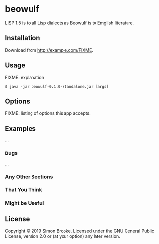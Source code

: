 # beowulf

LISP 1.5 is to all Lisp dialects as Beowulf is to Emglish literature.

## Installation

Download from http://example.com/FIXME.

## Usage

FIXME: explanation

    $ java -jar beowulf-0.1.0-standalone.jar [args]

## Options

FIXME: listing of options this app accepts.

## Examples

...

### Bugs

...

### Any Other Sections
### That You Think
### Might be Useful

## License

Copyright © 2019 Simon Brooke. Licensed under the GNU General Public License,
version 2.0 or (at your option) any later version.
